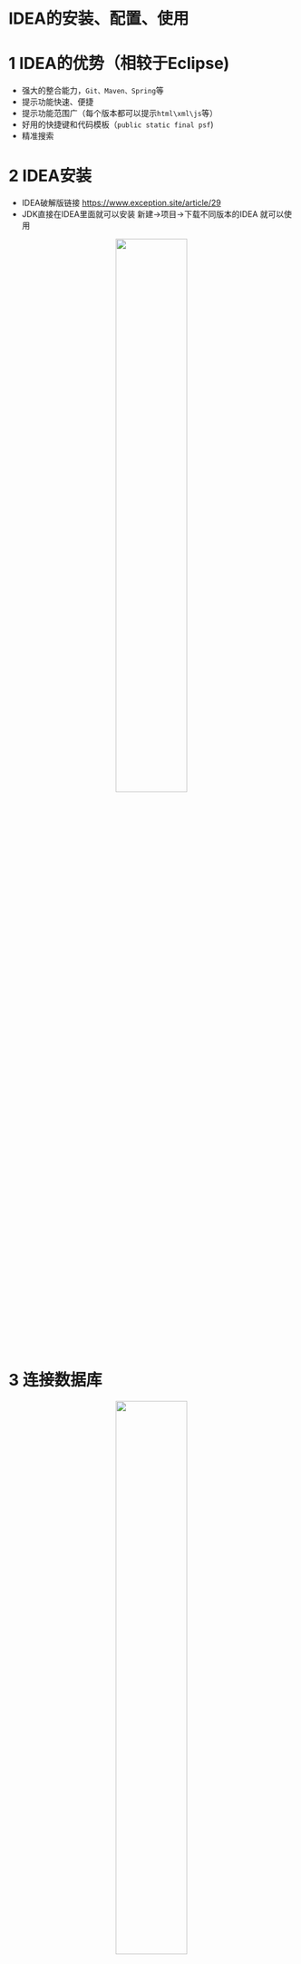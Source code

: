 # IDEA的安装、配置、使用
# 1 IDEA的优势（相较于Eclipse)
-  强大的整合能力，`Git、Maven、Spring`等
-  提示功能快速、便捷
-  提示功能范围广（每个版本都可以提示`html\xml\js`等）
-  好用的快捷键和代码模板（`public static final psf`)
-  精准搜索
# 2 IDEA安装
- IDEA破解版链接    <https://www.exception.site/article/29>
- JDK直接在IDEA里面就可以安装
  新建->项目->下载不同版本的IDEA 就可以使用
<div align=center><img src="2022-06-06-08-44-29.png" width="50%"></div>

# 3 连接数据库
<div align=center><img src="2022-06-06-08-49-00.png" width="50%"></div>   
如图所示，连接到数据库 

# 4 工程目录
- src用于存放代码
- .idea和zcy.iml都是IDEA工程特有的，类似于Eclipse工程下的.settings,.classpath,project等。
- IDEA里面的代码是自动保存的。
# 5 新建项目
- 新建包
- 包下面新建类、接口、注解等（新建类，类下面可以选）。
<div align=center><img src="2022-06-06-11-18-33.png" width="50%" height="20%"></div>

# 6 Module模块
- Eclipse中有workspace（工作空间）和project（工程）的概念。IDEA中只有project(工程)和Module（模块）的概念。二者之间是一一对应的。
- Eclipse可以在同一窗口下管理N个项目，IDEA是打开多个窗口管理多个项目。
- IDEA一个项目下可以有多个Module，彼此相互依赖，共同开发。
- 删除Module:右击要删除的Module，选择`打开模块设置`,点击减号，删除，但是此时磁盘上还有；再次右击要删除的Module，点击删除就彻底的删除了。
# 7 项目结构和设置
- 所有的输出在out文件夹下<br>
<div align=center><img src="2022-06-06-15-31-48.png" width="50%" ></div>
<br>

- 基本上有用的就是项目结构和设置<br>  
<div align=center><img src="2022-06-06-15-32-47.png" width="50%"></div>
<br>

# 8设置
- 自动导包<br>

<div align=center><img src="2022-06-06-16-20-14.png" width="50%"></div>
<br>

- 代码提示不区分大小写
<br>

<div align=center><img src="2022-06-06-16-20-47.png" width="50%"></div>
<br>

- 鼠标悬停显示文档
<div align=center><img src="2022-06-07-10-28-30.png" width="50%"></div>
<br>

# 9 快捷键的设置

- 根据功能找到对应的快捷键
<div align=center><img src="2022-06-07-09-33-21.png" width="60%" ></div>

- 根据快捷键找到对应的功能
<div align=center><img src="2022-06-07-09-35-05.png" width="90%"></div>
  

- ctrl+/:单行注释
- ctrl+shift+/:多行注释
- alt+enter:万能纠错
- alt+left:查看上一个编辑界面
- alt+right:查看下一个编辑界面
- ctrl+alt+l：格式化代码
- ctrl+alt+l：全文搜索
- tab:选中数行，整体向后移
- shift+tab:选中代码，整体向前移
- ctrl+o:查看类的结构
- ctrl+alt+f（重构）:修改变量名与方法名
- ctrl+shift+U:大小写转化
- ctrl+d:复制光标所在行
- alt+F7:查找方法在哪里被用过
- 两下shift:查找文件
- 查看类的继承结构图：
- ctrl+alt+h:查看方法的多重重写结构
- 添加到收藏夹：
- ctrl+e:打开最近修改的文件
- 快速搜索类中的错误
- ctrl+shift+v:选择要粘贴的内容

# 10 代码模板（Templates)
- 配置一些常用代码缩写
- 常用的模板
```java
# psvm
public static void main(String[] args) {}
# sout 输出
System.out.println();
  # sout的变形1 s.sout
  System.out.println(s);
  #sout的变形2 soutp 输出参数列表
  system.out.println("args = " + Arrays.deepToString(args));
  #sout的变形3 soutm 输出方法
  System.out.println("HelloWord.main");
  #sout的变形4 soutv 输出最近一个变量
  System.out.println("s = " + s);
# fori 循环
for (int i = 0; i < ; i++) {}
  # fori的变形1 iter生成增强for循环   
  for (String arg : args) {}
  # fori的变形2 itar生成普通循环 
   for (int j = 0; j < args.length; j++) {
                String arg = args[j]; } 
# 可生成集合list的循环 list.for
for (Object o : list) {}
  # list循环的变形1 list.fori 正序遍历
  for (int i1 = 0; i1 < list.size(); i1++) {}
  # list循环的变形1 list.forr 逆序遍历
  for (int i1 = list.size() - 1; i1 >= 0; i1--) {}
# ifn 判空/xx.null
if (list == null) {}
  # ifn的变形1 inn/xx.nn
   if (list != null) {}
# psf
public static final
  #变形1 prsf
  private static final
  # 变形2 psfi
  public static final int
  # 变形3 psfs
  public static final String
```
- 修改代码模板
- 自定义代码模板

# 11 添加tomcat镜像并部署web工程
# 12 Git版本控制
GitHub- 在GitHu上共享项目- 推送到git上
<div align=center><img src="2022-06-07-17-35-34.png" width="40%"></div>

- clone：拷贝远程仓库
- commit:本地提交
- push:远程提交
- pull:更新到本地
# 13 断点调试
## 关键操作
- step over：进入下一步，如果当前行断点是一个方法，则不进入当前方法体内。一行行向下执行代码。
- step into:进入下一步，如果当前行断点是一个方法，则进入当前方法体内。
- force step into:进入下一步，如果当前行断点是一个方法，则进入当前方法体内。
- step out:跳出，不想看这个方法了就out，。
- resume program:直接跳到下一个断点的位置（中间的代码也执行，但是不会停留）。
- stop:停止断点调试。
- mute breakpoints:点中，使得所有断点失效。
- view breakpoints:查看所有断点。
## 条件断点
- 循环里面加条件判断，会一次停在符合条件的这里，而不用一次次执行循环。
- 设置循环断点，在断点处右击，输入条件。
## 查看断点值
# 14 Maven的配置
# 15 生成javadoc文件
工具- 生成javadoc(设置范围、输出目录、语言、编码方式)
# 16 缓存和索引的清理
- IDEA首次加载项目的时候，都会创建索引，时间跟项目的文件多少成正比，这个过程安静等待，不要进行其他操作。
- IDEA的缓存和索引的目的是加快文件查询，加快各种查找、代码的提示速度。
- 出现蓝屏、断电时，缓存和索引文件会损坏，重新打开时，IDEA会报各种错误，甚至项目打不开。即使没有蓝屏、断电，有时候也会出现莫名奇妙的问题，这两种情况可以清理缓存和索引。文件-清除缓存。
# 17 IDEA备份
IDEA安装目录-system-localhistory(备份)-重新导入
config里面是一些快捷键、代码模板等相关配置。
# 18 插件
- 官网插件库：https://plugins.jetbrains.com/
- IDEA安装：设置-插件。注意：在国内的网络下，经常出现显示不了插件列表，或是显示了插件列表，无法下载完成安装。这时候请自行打开 VPN，一般都可以得到解决。










 